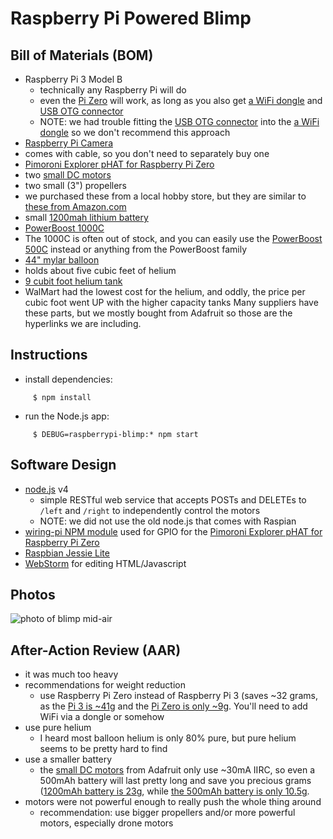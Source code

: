 # Raspberry Pi Powered Blimp

## Bill of Materials (BOM)
- Raspberry Pi 3 Model B
  - technically any Raspberry Pi will do
  - even the [Pi Zero](https://www.adafruit.com/products/2885) will work, as long as you also get [a WiFi dongle](https://www.adafruit.com/products/814) and [USB OTG connector](https://www.adafruit.com/products/2910)
  - NOTE: we had trouble fitting the [USB OTG connector](https://www.adafruit.com/products/2910) into the [a WiFi dongle](https://www.adafruit.com/products/814) so we don't recommend this approach
- [Raspberry Pi Camera](https://www.adafruit.com/products/3099)
 - comes with cable, so you don't need to separately buy one
- [Pimoroni Explorer pHAT for Raspberry Pi Zero](https://www.adafruit.com/products/3018)
- two [small DC motors](https://www.adafruit.com/products/711)
- two small (3") propellers
 - we purchased these from a local hobby store, but they are similar to [these from Amazon.com](https://www.amazon.com/dp/B01G55PRF6?psc=1)
- small [1200mah lithium battery](https://www.adafruit.com/products/258)
- [PowerBoost 1000C](https://www.adafruit.com/products/2465)
 - The 1000C is often out of stock, and you can easily use the [PowerBoost 500C](https://www.adafruit.com/products/1944) instead or anything from the PowerBoost family
- [44" mylar balloon](http://www.ebay.com/itm/44-re-usable-Mylar-RC-Mach-Battlebot-Blimp-Balloon-/130653554922)
 - holds about five cubic feet of helium
- [9 cubit foot helium tank](http://www.walmart.com/ip/Balloon-Time-9.5-Helium-Balloon-Tank-Kit-with-30-Balloons/49382071)
 - WalMart had the lowest cost for the helium, and oddly, the price per cubic foot went UP with the higher capacity tanks
Many suppliers have these parts, but we mostly bought from Adafruit so those are the hyperlinks we are including.

## Instructions
* install dependencies:
```
     $ npm install
```

* run the Node.js app:
```
     $ DEBUG=raspberrypi-blimp:* npm start
```

## Software Design

* [node.js](https://nodejs.org/) v4
  * simple RESTful web service that accepts POSTs and DELETEs to ``/left`` and ``/right`` to independently control the motors
  * NOTE: we did not use the old node.js that comes with Raspian
* [wiring-pi NPM module](https://www.npmjs.com/package/wiring-pi) used for GPIO for the [Pimoroni Explorer pHAT for Raspberry Pi Zero](https://www.adafruit.com/products/3018)
* [Raspbian Jessie Lite](https://www.raspberrypi.org/downloads/raspbian/)
* [WebStorm](https://www.jetbrains.com/webstorm/) for editing HTML/Javascript

## Photos
![photo of blimp mid-air](https://drive.google.com/uc?export=view&id=0Bzjh30aiCt2JTUQwSXp6SEJsam8)

## After-Action Review (AAR)
* it was much too heavy
* recommendations for weight reduction
  * use Raspberry Pi Zero instead of Raspberry Pi 3 (saves ~32 grams, as the [Pi 3 is ~41g](https://www.adafruit.com/products/3055#technical-details) and the [Pi Zero is only ~9g](https://www.adafruit.com/products/2885#technical-details).  You'll need to add WiFi via a dongle or somehow
* use pure helium
  * I heard most balloon helium is only 80% pure, but pure helium seems to be pretty hard to find
* use a smaller battery
  * the [small DC motors](https://www.adafruit.com/products/711) from Adafruit only use ~30mA IIRC, so even a 500mAh battery will last pretty long and save you precious grams ([1200mAh battery is 23g](https://www.adafruit.com/products/258#technical-details), while [the 500mAh battery is only 10.5g](https://www.adafruit.com/products/1578#technical-details).
* motors were not powerful enough to really push the whole thing around
  * recommendation: use bigger propellers and/or more powerful motors, especially drone motors
